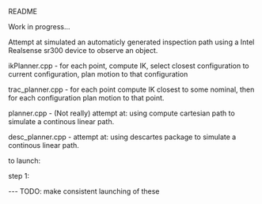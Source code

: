 README

Work in progress...

Attempt at simulated an automaticly generated inspection path using a Intel Realsense sr300 device to observe an object. 



ikPlanner.cpp - for each point, compute IK, select closest configuration to current configuration, plan motion to that configuration

trac_planner.cpp - for each point compute IK closest to some nominal, then for each configuration plan motion to that point.  

planner.cpp - (Not really) attempt at: using compute cartesian path to simulate a continous linear path. 

desc_planner.cpp - attempt at: using descartes package to simulate a continous linear path.


to launch:

step 1:

--- TODO: make consistent launching of these

